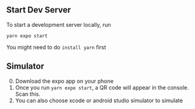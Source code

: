 ## Start Dev Server

To start a development server locally, run

    yarn expo start

You might need to do `install yarn` first


## Simulator
0. Download the expo app on your phone
1. Once you run `yarn expo start`, a QR code will appear in the console. Scan this.
3. You can also choose xcode or android studio simulator to simulate